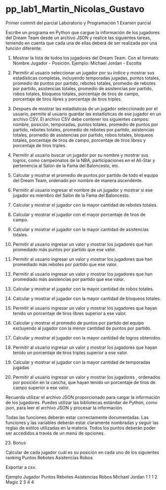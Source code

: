 # pp_lab1_Martin_Nicolas_Gustavo
Primer commit del parcial Laboratorio y Programación 1
Examen parcial 

Escribe un programa en Python que cargue la información de los jugadores del Dream Team desde un archivo JSON y realice las siguientes tareas, teniendo en cuenta que cada una de ellas deberá de ser realizada por una función diferente:


1) Mostrar la lista de todos los jugadores del Dream Team. Con el formato:
Nombre Jugador - Posición. Ejemplo:
Michael Jordan - Escolta

2) Permitir al usuario seleccionar un jugador por su índice y mostrar sus estadísticas completas, incluyendo temporadas jugadas, puntos totales, promedio de puntos por partido, rebotes totales, promedio de rebotes por partido, asistencias totales, promedio de asistencias por partido, robos totales, bloqueos totales, porcentaje de tiros de campo, porcentaje de tiros libres y porcentaje de tiros triples.

3) Después de mostrar las estadísticas de un jugador seleccionado por el usuario, permite al usuario guardar las estadísticas de ese jugador en un archivo CSV. El archivo CSV debe contener los siguientes campos: nombre, posición, temporadas, puntos totales, promedio de puntos por partido, rebotes totales, promedio de rebotes por partido, asistencias totales, promedio de asistencias por partido, robos totales, bloqueos totales, porcentaje de tiros de campo, porcentaje de tiros libres y porcentaje de tiros triples.

4) Permitir al usuario buscar un jugador por su nombre y mostrar sus logros, como campeonatos de la NBA, participaciones en el All-Star y pertenencia al Salón de la Fama del Baloncesto, etc.

5) Calcular y mostrar el promedio de puntos por partido de todo el equipo del Dream Team, ordenado por nombre de manera ascendente. 

6) Permitir al usuario ingresar el nombre de un jugador y mostrar si ese jugador es miembro del Salón de la Fama del Baloncesto.

7) Calcular y mostrar el jugador con la mayor cantidad de rebotes totales.

8) Calcular y mostrar el jugador con el mayor porcentaje de tiros de campo.

9) Calcular y mostrar el jugador con la mayor cantidad de asistencias totales.

10) Permitir al usuario ingresar un valor y mostrar los jugadores que han promediado más puntos por partido que ese valor.

11) Permitir al usuario ingresar un valor y mostrar los jugadores que han promediado más rebotes por partido que ese valor.

12) Permitir al usuario ingresar un valor y mostrar los jugadores que han promediado más asistencias por partido que ese valor.

13) Calcular y mostrar el jugador con la mayor cantidad de robos totales.

14) Calcular y mostrar el jugador con la mayor cantidad de bloqueos totales.

15) Permitir al usuario ingresar un valor y mostrar los jugadores que hayan tenido un porcentaje de tiros libres superior a ese valor.

16) Calcular y mostrar el promedio de puntos por partido del equipo excluyendo al jugador con la menor cantidad de puntos por partido.

17) Calcular y mostrar el jugador con la mayor cantidad de logros obtenidos

18) Permitir al usuario ingresar un valor y mostrar los jugadores que hayan tenido un porcentaje de tiros triples superior a ese valor.

19) Calcular y mostrar el jugador con la mayor cantidad de temporadas jugadas

20) Permitir al usuario ingresar un valor y mostrar los jugadores , ordenados por posición en la cancha, que hayan tenido un porcentaje de tiros de campo superior a ese valor.

Recuerda utilizar el archivo JSON proporcionado para cargar la información de los jugadores. Puedes utilizar las bibliotecas estándar de Python, como json, para leer el archivo JSON y procesar la información.

Todas las funciones deberán estar correctamente documentadas. 
Las funciones y las variables deberán estar claramente nombradas y seguir las reglas de estilos utilizadas en la materia. 
Todos los puntos deberán poder ser accedidos a través de un menú de opciones.








23) Bonus 

Calcular de cada jugador cuál es su posición en cada uno de los siguientes ranking
Puntos 
Rebotes 
Asistencias 
Robos

Exportar a csv.

Ejemplo
Jugador
Puntos
Rebotes
Asistencias
Robos
Michael Jordan
1
1
1
2
Magic
2
3
4
4


